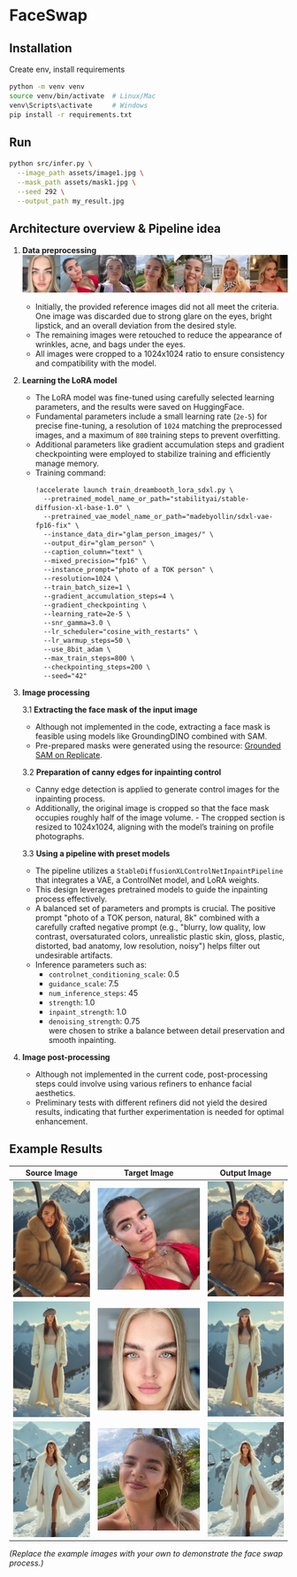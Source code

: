 # FaceSwap

## Installation

Create env, install requirements

```bash
python -m venv venv
source venv/bin/activate  # Linux/Mac
venv\Scripts\activate     # Windows
pip install -r requirements.txt
```

## Run
```bash
python src/infer.py \
  --image_path assets/image1.jpg \
  --mask_path assets/mask1.jpg \
  --seed 292 \
  --output_path my_result.jpg
```

## Architecture overview & Pipeline idea

1. **Data preprocessing**
![Image Preprocessed](assets/image_preprocessing.jpg)
   - Initially, the provided reference images did not all meet the criteria. One image was discarded due to strong glare on the eyes, bright lipstick, and an overall deviation from the desired style.
   - The remaining images were retouched to reduce the appearance of wrinkles, acne, and bags under the eyes.
   - All images were cropped to a 1024x1024 ratio to ensure consistency and compatibility with the model.

3. **Learning the LoRA model**  
   - The LoRA model was fine-tuned using carefully selected learning parameters, and the results were saved on HuggingFace.
   - Fundamental parameters include a small learning rate (`2e-5`) for precise fine-tuning, a resolution of `1024` matching the preprocessed images, and a maximum of `800` training steps to prevent overfitting.
   - Additional parameters like gradient accumulation steps and gradient checkpointing were employed to stabilize training and efficiently manage memory.
   - Training command:
     ```
     !accelerate launch train_dreambooth_lora_sdxl.py \
       --pretrained_model_name_or_path="stabilityai/stable-diffusion-xl-base-1.0" \
       --pretrained_vae_model_name_or_path="madebyollin/sdxl-vae-fp16-fix" \
       --instance_data_dir="glam_person_images/" \
       --output_dir="glam_person" \
       --caption_column="text" \
       --mixed_precision="fp16" \
       --instance_prompt="photo of a TOK person" \
       --resolution=1024 \
       --train_batch_size=1 \
       --gradient_accumulation_steps=4 \
       --gradient_checkpointing \
       --learning_rate=2e-5 \
       --snr_gamma=3.0 \
       --lr_scheduler="cosine_with_restarts" \
       --lr_warmup_steps=50 \
       --use_8bit_adam \
       --max_train_steps=800 \
       --checkpointing_steps=200 \
       --seed="42"
     ```

4. **Image processing**

   3.1 **Extracting the face mask of the input image**  
   - Although not implemented in the code, extracting a face mask is feasible using models like GroundingDINO combined with SAM.
   - Pre-prepared masks were generated using the resource: [Grounded SAM on Replicate](https://replicate.com/schananas/grounded_sam).

   3.2 **Preparation of canny edges for inpainting control**  
   - Canny edge detection is applied to generate control images for the inpainting process.
   - Additionally, the original image is cropped so that the face mask occupies roughly half of the image volume.       - The cropped section is resized to 1024x1024, aligning with the model’s training on profile photographs.

   3.3 **Using a pipeline with preset models**  
   - The pipeline utilizes a `StableDiffusionXLControlNetInpaintPipeline` that integrates a VAE, a ControlNet model, and LoRA weights.
   - This design leverages pretrained models to guide the inpainting process effectively.
   - A balanced set of parameters and prompts is crucial. The positive prompt "photo of a TOK person, natural, 8k" combined with a carefully crafted negative prompt (e.g., "blurry, low quality, low contrast, oversaturated colors, unrealistic plastic skin, gloss, plastic, distorted, bad anatomy, low resolution, noisy") helps filter out undesirable artifacts.
   - Inference parameters such as:
     - `controlnet_conditioning_scale`: 0.5
     - `guidance_scale`: 7.5
     - `num_inference_steps`: 45
     - `strength`: 1.0
     - `inpaint_strength`: 1.0
     - `denoising_strength`: 0.75  
     were chosen to strike a balance between detail preservation and smooth inpainting.

5. **Image post-processing**  
   - Although not implemented in the current code, post-processing steps could involve using various refiners to enhance facial aesthetics.
   - Preliminary tests with different refiners did not yield the desired results, indicating that further experimentation is needed for optimal enhancement.


## Example Results

| Source Image                    | Target Image                    | Output Image                    |
|---------------------------------|---------------------------------|---------------------------------|
| ![source](assets/image1.jpg)    | ![target](assets/target1.jpg)   | ![output](results/result1.jpg)  |
| ![source](assets/image2.jpg)    | ![target](assets/target2.jpg)   | ![output](results/result2.jpg)  |
| ![source](assets/image3.jpg)    | ![target](assets/target3.jpg)   | ![output](results/result3.jpg)  |

*(Replace the example images with your own to demonstrate the face swap process.)*

